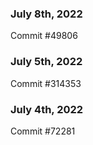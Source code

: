 ### July 8th, 2022

Commit #49806

### July 5th, 2022

Commit #314353


### July 4th, 2022

Commit #72281
